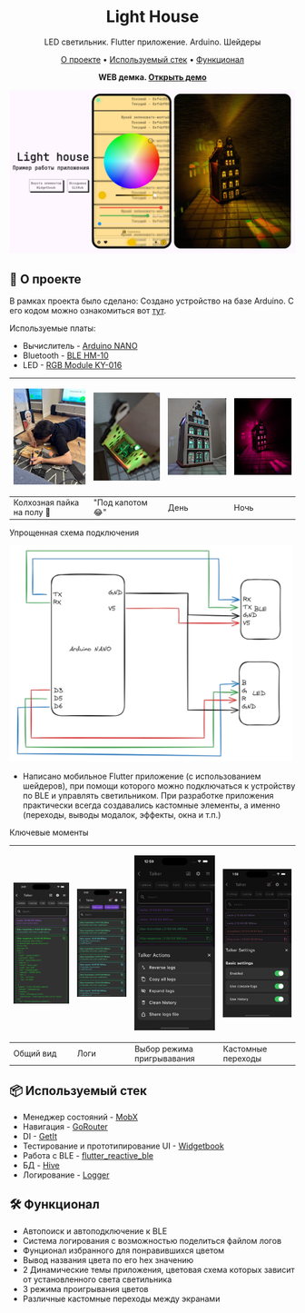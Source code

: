 <div align="center">

# Light House
LED светильник. Flutter приложение. Arduino. Шейдеры

[О проекте](#-о-проекте) •
[Используемый стек](#-используемый-стек) •
[Функционал](#🛠️-функционал)

<b>WEB демка. [Открыть демо](https://rosshs.github.io/light_house)</b>

<p align="center">
    <a href="https://rosshs.github.io/light_house" align="center">
        <img src="https://github.com/RossHS/light_house/blob/finalize/docs/assets/demo_preview.jpg?raw=true">
    </a>
</p>



</div>

## 🤔 О проекте
В рамках проекта было сделано:
Создано устройство на базе Arduino. С его кодом можно ознакомиться вот [тут](https://github.com/RossHS/light_house/tree/master/arduino_source/ble_rgb). 

Используемые платы:
- Вычислитель - [Arduino NANO](https://aliexpress.ru/item/1005002976480289.html?sku_id=12000023034462919&spm=a2g2w.productlist.search_results.0.2cc15e81tViNh2)
- Bluetooth - [BLE HM-10](https://aliexpress.ru/item/32888733000.html?sku_id=12000020204883344&spm=a2g2w.productlist.search_results.0.2cc15e81tViNh2)
- LED - [RGB Module KY-016](https://aliexpress.ru/item/32977462875.html?sku_id=66739573349&spm=a2g2w.productlist.search_results.0.374234db0N2EQs)



| <p align="left"><a href="https://rosshs.github.io/light_house" align="center"><img src="https://github.com/RossHS/light_house/blob/finalize/docs/assets/kolhoz.jpg?raw=true" width="250px"></a></p> | <p align="left"><a href="https://rosshs.github.io/light_house" align="center"><img src="https://github.com/RossHS/light_house/blob/finalize/docs/assets/under_the_lid.jpg?raw=true" width="250px"></a></p> | <p align="left"><a href="https://rosshs.github.io/light_house" align="center"><img src="https://github.com/RossHS/light_house/blob/finalize/docs/assets/day.jpg?raw=true" width="250px"></a></p> | <p align="left"><a href="https://rosshs.github.io/light_house" align="center"><img src="https://github.com/RossHS/light_house/blob/finalize/docs/assets/night.jpg?raw=true" width="250px"></a></p> |
| ------------------------------------------------------------ | ------------------------------------------------------------ | ------------------------------------------------------------ | ------------------------------------------------------------ |
| Колхозная пайка на полу 🤡 | "Под капотом 😂" | День | Ночь |


Упрощенная схема подключения

<p align="left">
        <img src="https://github.com/RossHS/light_house/blob/finalize/docs/assets/connection_scheme.jpg?raw=true" width="500px">
</p>

- Написано мобильное Flutter приложение (с использованием шейдеров), при помощи которого можно подключаться к устройству по BLE и управлять светильником. При разработке приложения практически всегда создавались кастомные элементы, а именно (переходы, выводы модалок, эффекты, окна и т.п.)

Ключевые моменты

| <p align="left"><a href="https://frezyx.github.io/talker" align="center"><img src="https://github.com/Frezyx/talker/blob/dev/docs/assets/v3/talker_flutter/start.png?raw=true" width="250px"></a></p> | <p align="left"><a href="https://frezyx.github.io/talker" align="center"><img src="https://github.com/Frezyx/talker/blob/dev/docs/assets/v3/talker_flutter/filter.png?raw=true" width="250px"></a></p> | <p align="left"><a href="https://frezyx.github.io/talker" align="center"><img src="https://github.com/Frezyx/talker/blob/dev/docs/assets/v3/talker_flutter/actions.png?raw=true" width="250px"></a></p> | <p align="left"><a href="https://frezyx.github.io/talker" align="center"><img src="https://github.com/Frezyx/talker/blob/dev/docs/assets/v3/talker_flutter/settings.png?raw=true" width="250px"></a></p> |
| ------------------------------------------------------------ | ------------------------------------------------------------ | ------------------------------------------------------------ | ------------------------------------------------------------ |
| Общий вид | Логи | Выбор режима пригрывавания | Кастомные переходы |


## 📦 Используемый стек

- Менеджер состояний - [MobX](https://pub.dev/packages/mobx)
- Навигация - [GoRouter](https://pub.dev/packages/go_router)
- DI - [GetIt](https://pub.dev/packages/get_it)
- Тестирование и прототипирование UI - [Widgetbook](https://pub.dev/packages/widgetbook)
- Работа с BLE - [flutter_reactive_ble](https://pub.dev/packages/flutter_reactive_ble)
- БД - [Hive](https://pub.dev/packages/hive)
- Логирование - [Logger](https://pub.dev/packages/logger)

## 🛠️ Функционал
- Автопоиск и автоподключение к BLE
- Система логирования с возможностью поделиться файлом логов
- Фунционал избранного для понравившихся цветом
- Вывод названия цвета по его hex значению 
- 2 Динамические темы приложения, цветовая схема которых зависит от установленного света светильника 
- 3 режима проигрывания цветов
- Различные кастомные переходы между экранами